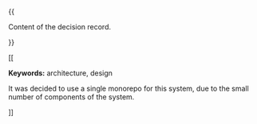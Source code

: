 {{
  
Content of the decision record.

}}

[[

**Keywords:** architecture, design

It was decided to use a single monorepo for this system, due to the small number of components of the system.

]]

